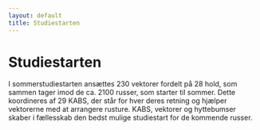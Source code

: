 ```yaml
---
layout: default
title: Studiestarten
---
```

<h1>Studiestarten</h1>

<div id="poster-image" style="background-image: url('/static/img/t4.jpg');">
</div>

<p>I sommerstudiestarten ansættes 230 vektorer fordelt på 28 hold, som sammen tager imod de ca. 2100 russer, som starter til sommer. Dette koordineres af 29 KABS, der står for hver deres retning og hjælper vektorerne med at arrangere rusture. KABS, vektorer og hyttebumser skaber i fællesskab den bedst mulige studiestart for de kommende russer.</p>


